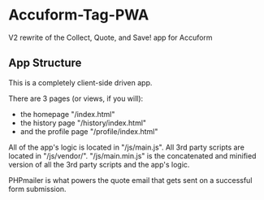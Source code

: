 # Accuform-Tag-PWA
V2 rewrite of the Collect, Quote, and Save! app for Accuform

## App Structure
This is a completely client-side driven app.

There are 3 pages (or views, if you will):
- the homepage "/index.html"
- the history page "/history/index.html"
- and the profile page "/profile/index.html"

All of the app's logic is located in "/js/main.js". All 3rd party scripts are located in "/js/vendor/". "/js/main.min.js" is the concatenated and minified version of all the 3rd party scripts and the app's logic.

PHPmailer is what powers the quote email that gets sent on a successful form submission.
